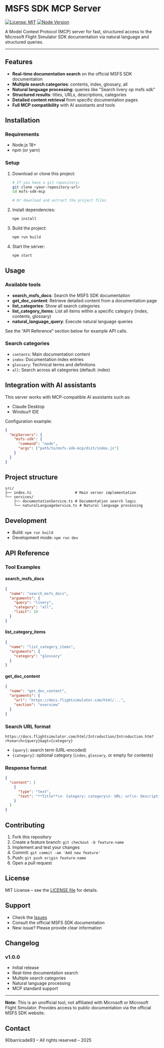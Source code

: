 # MSFS SDK MCP Server

[![License: MIT](https://img.shields.io/badge/license-MIT-green.svg)](LICENSE)
[![Node Version](https://img.shields.io/badge/node-%3E=18.0-blue.svg)](https://nodejs.org/)

A Model Context Protocol (MCP) server for fast, structured access to the Microsoft Flight Simulator SDK documentation via natural language and structured queries.

---

## Features

- **Real-time documentation search** on the official MSFS SDK documentation
- **Multiple search categories**: contents, index, glossary, all
- **Natural language processing**: queries like "Search livery op msfs sdk"
- **Structured results**: titles, URLs, descriptions, categories
- **Detailed content retrieval** from specific documentation pages
- **Full MCP compatibility** with AI assistants and tools

## Installation

### Requirements

- Node.js 18+
- npm (or yarn)

### Setup

1. Download or clone this project:

    ```bash
    # If you have a git repository:
    git clone <your-repository-url>
    cd msfs-sdk-mcp
    
    # Or download and extract the project files
    ```

2. Install dependencies:

    ```bash
    npm install
    ```

3. Build the project:

    ```bash
    npm run build
    ```

4. Start the server:

    ```bash
    npm start
    ```

## Usage

### Available tools

- **search_msfs_docs**: Search the MSFS SDK documentation
- **get_doc_content**: Retrieve detailed content from a documentation page
- **list_categories**: Show all search categories
- **list_category_items**: List all items within a specific category (index, contents, glossary)
- **natural_language_query**: Execute natural language queries

See the “API Reference” section below for example API calls.

### Search categories

- `contents`: Main documentation content
- `index`: Documentation index entries
- `glossary`: Technical terms and definitions
- `all`: Search across all categories (default: index)

## Integration with AI assistants

This server works with MCP-compatible AI assistants such as:

- Claude Desktop
- Windsurf IDE

Configuration example:

```json
{
  "mcpServers": {
    "msfs-sdk": {
      "command": "node",
      "args": ["path/to/msfs-sdk-mcp/dist/index.js"]
    }
  }
}
```

## Project structure

```plaintext
src/
├── index.ts                    # Main server implementation
└── services/
    ├── documentationService.ts # Documentation search logic
    └── naturalLanguageService.ts # Natural language processing
```

## Development

- Build: `npm run build`
- Development mode: `npm run dev`

## API Reference

### Tool Examples

#### search_msfs_docs

```json
{
  "name": "search_msfs_docs",
  "arguments": {
    "query": "livery",
    "category": "all",
    "limit": 10
  }
}
```

#### list_category_items

```json
{
  "name": "list_category_items",
  "arguments": {
    "category": "glossary"
  }
}
```

#### get_doc_content

```json
{
  "name": "get_doc_content",
  "arguments": {
    "url": "https://docs.flightsimulator.com/html/...",
    "section": "overview"
  }
}
```

### Search URL format

```plaintext
https://docs.flightsimulator.com/html/Introduction/Introduction.htm?rhsearch={query}&agt={category}
```

- `{query}`: search term (URL-encoded)
- `{category}`: optional category (`index`, `glossary`, or empty for contents)

### Response format

```json
{
  "content": [
    {
      "type": "text",
      "text": "**Title**\n- Category: category\n- URL: url\n- Description: description"
    }
  ]
}
```

## Contributing

1. Fork this repository
2. Create a feature branch: `git checkout -b feature-name`
3. Implement and test your changes
4. Commit: `git commit -am 'Add new feature'`
5. Push: `git push origin feature-name`
6. Open a pull request

## License

MIT License – see the [LICENSE file](./LICENSE) for details.

## Support

- Check the [Issues](../../issues)
- Consult the official MSFS SDK documentation
- New issue? Please provide clear information

## Changelog

### v1.0.0

- Initial release
- Real-time documentation search
- Multiple search categories
- Natural language processing
- MCP standard support

---

**Note:** This is an unofficial tool, not affiliated with Microsoft or Microsoft Flight Simulator. Provides access to public documentation via the official MSFS SDK website.

## Contact

90barricade93  – All rights reserved – 2025
